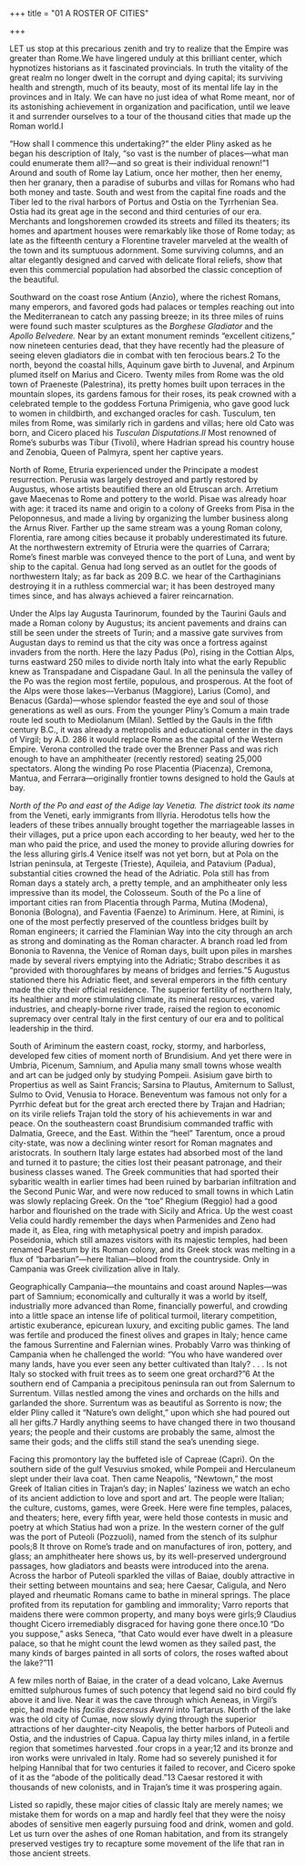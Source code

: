 +++
title = "01 A ROSTER OF CITIES"

+++

LET us stop at this precarious zenith and try to realize that the Empire was greater than Rome.We have lingered unduly at this brilliant center, which hypnotizes historians as it fascinated provincials. In truth the vitality of the great realm no longer dwelt in the corrupt and dying capital; its surviving health and strength, much of its beauty, most of its mental life lay in the provinces and in Italy. We can have no just idea of what Rome meant, nor of its astonishing achievement in organization and pacification, until we leave it and surrender ourselves to a tour of the thousand cities that made up the Roman world.I

“How shall I commence this undertaking?” the elder Pliny asked as he began his description of Italy, “so vast is the number of places—what man could enumerate them all?—and so great is their individual renown\!”1 Around and south of Rome lay Latium, once her mother, then her enemy, then her granary, then a paradise of suburbs and villas for Romans who had both money and taste. South and west from the capital fine roads and the Tiber led to the rival harbors of Portus and Ostia on the Tyrrhenian Sea. Ostia had its great age in the second and third centuries of our era. Merchants and longshoremen crowded its streets and filled its theaters; its homes and apartment houses were remarkably like those of Rome today; as late as the fifteenth century a Florentine traveler marveled at the wealth of the town and its sumptuous adornment. Some surviving columns, and an altar elegantly designed and carved with delicate floral reliefs, show that even this commercial population had absorbed the classic conception of the beautiful.

Southward on the coast rose Antium \(Anzio\), where the richest Romans, many emperors, and favored gods had palaces or temples reaching out into the Mediterranean to catch any passing breeze; in its three miles of ruins were found such master sculptures as the *Borghese Gladiator* and the *Apollo Belvedere.* Near by an extant monument reminds “excellent citizens,” now nineteen centuries dead, that they have recently had the pleasure of seeing eleven gladiators die in combat with ten ferocious bears.2 To the north, beyond the coastal hills, Aquinum gave birth to Juvenal, and Arpinum plumed itself on Marius and Cicero. Twenty miles from Rome was the old town of Praeneste \(Palestrina\), its pretty homes built upon terraces in the mountain slopes, its gardens famous for their roses, its peak crowned with a celebrated temple to the goddess Fortuna Primigenia, who gave good luck to women in childbirth, and exchanged oracles for cash. Tusculum, ten miles from Rome, was similarly rich in gardens and villas; here old Cato was born, and Cicero placed his *Tusculan Disputations.II* Most renowned of Rome’s suburbs was Tibur \(Tivoli\), where Hadrian spread his country house and Zenobia, Queen of Palmyra, spent her captive years.

North of Rome, Etruria experienced under the Principate a modest resurrection. Perusia was largely destroyed and partly restored by Augustus, whose artists beautified there an old Etruscan arch. Arretium gave Maecenas to Rome and pottery to the world. Pisae was already hoar with age: it traced its name and origin to a colony of Greeks from Pisa in the Peloponnesus, and made a living by organizing the lumber business along the Arnus River. Farther up the same stream was a young Roman colony, Florentia, rare among cities because it probably underestimated its future. At the northwestern extremity of Etruria were the quarries of Carrara; Rome’s finest marble was conveyed thence to the port of Luna, and went by ship to the capital. Genua had long served as an outlet for the goods of northwestern Italy; as far back as 209 B.C. we hear of the Carthaginians destroying it in a ruthless commercial war; it has been destroyed many times since, and has always achieved a fairer reincarnation.

Under the Alps lay Augusta Taurinorum, founded by the Taurini Gauls and made a Roman colony by Augustus; its ancient pavements and drains can still be seen under the streets of Turin; and a massive gate survives from Augustan days to remind us that the city was once a fortress against invaders from the north. Here the lazy Padus \(Po\), rising in the Cottian Alps, turns eastward 250 miles to divide north Italy into what the early Republic knew as Transpadane and Cispadane Gaul. In all the peninsula the valley of the Po was the region most fertile, populous, and prosperous. At the foot of the Alps were those lakes—Verbanus \(Maggiore\), Larius \(Como\), and Benacus \(Garda\)—whose splendor feasted the eye and soul of those generations as well as ours. From the younger Pliny’s Comum a main trade route led south to Mediolanum \(Milan\). Settled by the Gauls in the fifth century B.C., it was already a metropolis and educational center in the days of Virgil; by A.D. 286 it would replace Rome as the capital of the Western Empire. Verona controlled the trade over the Brenner Pass and was rich enough to have an amphitheater \(recently restored\) seating 25,000 spectators. Along the winding Po rose Placentia \(Piacenza\), Cremona, Mantua, and Ferrara—originally frontier towns designed to hold the Gauls at bay.

*North of the Po and east of the Adige lay Venetia. The district took its name* from the Veneti, early immigrants from Illyria. Herodotus tells how the leaders of these tribes annually brought together the marriageable lasses in their villages, put a price upon each according to her beauty, wed her to the man who paid the price, and used the money to provide alluring dowries for the less alluring girls.4 Venice itself was not yet born, but at Pola on the Istrian peninsula, at Tergeste \(Trieste\), Aquileia, and Patavium \(Padua\), substantial cities crowned the head of the Adriatic. Pola still has from Roman days a stately arch, a pretty temple, and an amphitheater only less impressive than its model, the Colosseum. South of the Po a line of important cities ran from Placentia through Parma, Mutina \(Modena\), Bononia \(Bologna\), and Faventia \(Faenze\) to Ariminum. Here, at Rimini, is one of the most perfectly preserved of the countless bridges built by Roman engineers; it carried the Flaminian Way into the city through an arch as strong and dominating as the Roman character. A branch road led from Bononia to Ravenna, the Venice of Roman days, built upon piles in marshes made by several rivers emptying into the Adriatic; Strabo describes it as “provided with thoroughfares by means of bridges and ferries.”5 Augustus stationed there his Adriatic fleet, and several emperors in the fifth century made the city their official residence. The superior fertility of northern Italy, its healthier and more stimulating climate, its mineral resources, varied industries, and cheaply-borne river trade, raised the region to economic supremacy over central Italy in the first century of our era and to political leadership in the third.

South of Ariminum the eastern coast, rocky, stormy, and harborless, developed few cities of moment north of Brundisium. And yet there were in Umbria, Picenum, Samnium, and Apulia many small towns whose wealth and art can be judged only by studying Pompeii. Asisium gave birth to Propertius as well as Saint Francis; Sarsina to Plautus, Amiternum to Sallust, Sulmo to Ovid, Venusia to Horace. Beneventum was famous not only for a Pyrrhic defeat but for the great arch erected there by Trajan and Hadrian; on its virile reliefs Trajan told the story of his achievements in war and peace. On the southeastern coast Brundisium commanded traffic with Dalmatia, Greece, and the East. Within the “heel” Tarentum, once a proud city-state, was now a declining winter resort for Roman magnates and aristocrats. In southern Italy large estates had absorbed most of the land and turned it to pasture; the cities lost their peasant patronage, and their business classes waned. The Greek communities that had sported their sybaritic wealth in earlier times had been ruined by barbarian infiltration and the Second Punic War, and were now reduced to small towns in which Latin was slowly replacing Greek. On the “toe” Rhegium \(Reggio\) had a good harbor and flourished on the trade with Sicily and Africa. Up the west coast Velia could hardly remember the days when Parmenides and Zeno had made it, as Elea, ring with metaphysical poetry and impish paradox. Poseidonia, which still amazes visitors with its majestic temples, had been renamed Paestum by its Roman colony, and its Greek stock was melting in a flux of “barbarian”—here Italian—blood from the countryside. Only in Campania was Greek civilization alive in Italy.

Geographically Campania—the mountains and coast around Naples—was part of Samnium; economically and culturally it was a world by itself, industrially more advanced than Rome, financially powerful, and crowding into a little space an intense life of political turmoil, literary competition, artistic exuberance, epicurean luxury, and exciting public games. The land was fertile and produced the finest olives and grapes in Italy; hence came the famous Surrentine and Falernian wines. Probably Varro was thinking of Campania when he challenged the world: “You who have wandered over many lands, have you ever seen any better cultivated than Italy? . . . Is not Italy so stocked with fruit trees as to seem one great orchard?”6 At the southern end of Campania a precipitous peninsula ran out from Salernum to Surrentum. Villas nestled among the vines and orchards on the hills and garlanded the shore. Surrentum was as beautiful as Sorrento is now; the elder Pliny called it “Nature’s own delight,” upon which she had poured out all her gifts.7 Hardly anything seems to have changed there in two thousand years; the people and their customs are probably the same, almost the same their gods; and the cliffs still stand the sea’s unending siege.

Facing this promontory lay the buffeted isle of Capreae \(Capri\). On the southern side of the gulf Vesuvius smoked, while Pompeii and Herculaneum slept under their lava coat. Then came Neapolis, “Newtown,” the most Greek of Italian cities in Trajan’s day; in Naples’ laziness we watch an echo of its ancient addiction to love and sport and art. The people were Italian; the culture, customs, games, were Greek. Here were fine temples, palaces, and theaters; here, every fifth year, were held those contests in music and poetry at which Statius had won a prize. In the western corner of the gulf was the port of Puteoli \(Pozzuoli\), named from the stench of its sulphur pools;8 It throve on Rome’s trade and on manufactures of iron, pottery, and glass; an amphitheater here shows us, by its well-preserved underground passages, how gladiators and beasts were introduced into the arena. Across the harbor of Puteoli sparkled the villas of Baiae, doubly attractive in their setting between mountains and sea; here Caesar, Caligula, and Nero played and rheumatic Romans came to bathe in mineral springs. The place profited from its reputation for gambling and immorality; Varro reports that maidens there were common property, and many boys were girls;9 Claudius thought Cicero irremediably disgraced for having gone there once.10 “Do you suppose,” asks Seneca, “that Cato would ever have dwelt in a pleasure palace, so that he might count the lewd women as they sailed past, the many kinds of barges painted in all sorts of colors, the roses wafted about the lake?”11

A few miles north of Baiae, in the crater of a dead volcano, Lake Avernus emitted sulphurous fumes of such potency that legend said no bird could fly above it and live. Near it was the cave through which Aeneas, in Virgil’s epic, had made his *facilis descensus Averni* into Tartarus. North of the lake was the old city of Cumae, now slowly dying through the superior attractions of her daughter-city Neapolis, the better harbors of Puteoli and Ostia, and the industries of Capua. Capua lay thirty miles inland, in a fertile region that sometimes harvested .four crops in a year;12 and its bronze and iron works were unrivaled in Italy. Rome had so severely punished it for helping Hannibal that for two centuries it failed to recover, and Cicero spoke of it as the “abode of the politically dead.”13 Caesar restored it with thousands of new colonists, and in Trajan’s time it was prospering again.

Listed so rapidly, these major cities of classic Italy are merely names; we mistake them for words on a map and hardly feel that they were the noisy abodes of sensitive men eagerly pursuing food and drink, women and gold. Let us turn over the ashes of one Roman habitation, and from its strangely preserved vestiges try to recapture some movement of the life that ran in those ancient streets.


